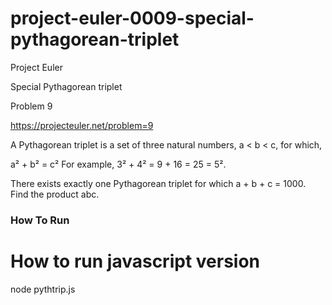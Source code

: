 # project-euler-0009-special-pythagorean-triplet

Project Euler

Special Pythagorean triplet

Problem 9

https://projecteuler.net/problem=9

A Pythagorean triplet is a set of three natural numbers, a < b < c, for which,

a² + b² = c²
For example, 3² + 4² = 9 + 16 = 25 = 5².

There exists exactly one Pythagorean triplet for which a + b + c = 1000.
Find the product abc.

### How To Run

# How to run javascript version

node pythtrip.js
